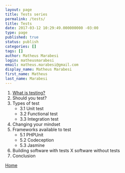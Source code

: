 ```yaml
---
layout: page
title: Tests series
permalink: /tests/
title: Tests
date: 2017-03-12 10:29:49.000000000 -03:00
type: page
published: true
status: publish
categories: []
tags: []
author: Matheus Marabesi
login: matheusmarabesi
email: matheus.marabesi@gmail.com
display_name: Matheus Marabesi
first_name: Matheus
last_name: Marabesi
---
```


1. [What is testing?](/tests/1-what-is-testing.html)
2. Should you test?
3. Types of test
    * 3.1 Unit test
    * 3.2 Functional test
    * 3.3 Integration test
4. Changing your mindset
5. Frameworks available to test
    * 5.1 PHPUnit
    * 5.2 Codeception
    * 5.3 Jasmine
6. Building software with tests X software without tests
7. Conclusion

[Home](/)